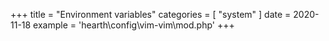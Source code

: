 +++
title = "Environment variables"
categories = [ "system" ]
date = 2020-11-18
example = 'hearth\config\vim-vim\mod.php'
+++
